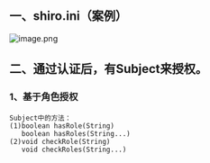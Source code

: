 ## 一、shiro.ini（案例）
![image.png](https://i.loli.net/2019/11/20/Aw72b8VP3pyWLq6.png)

## 二、通过认证后，有Subject来授权。
### 1、基于角色授权
	Subject中的方法：
	(1)boolean hasRole(String)
	   boolean hasRoles(String...)
	(2)void checkRole(String)
       void checkRoles(String...)